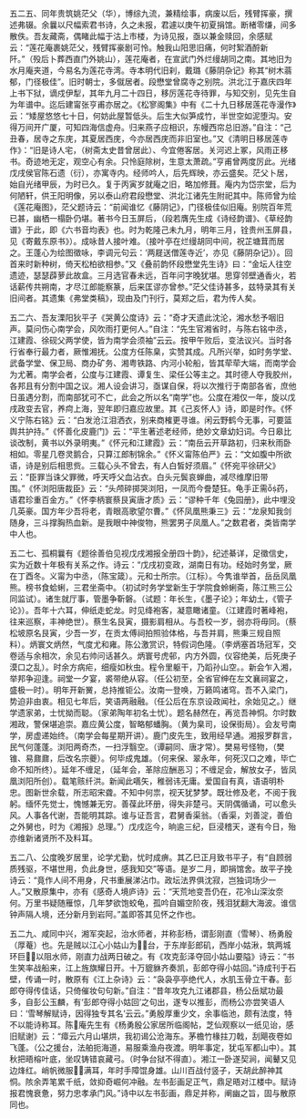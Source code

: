 <!-- { "loadSidebar": true } -->
五二五、同年贵筑姚茫父（华），博综九流，兼精绘事，病废以后，残臂挥豪，撰述弗辍。余曩以尺幅索君书诗，久之未报，君遽以庚午初夏捐馆。断楮零缣，间多散佚。吾友藏斋，偶睹此幅于沽上市楼，为诗见报，亟以兼金赎回，余感赋云：“莲花庵裹姚茫父，残臂挥豪剧可怜。触我山阳思旧痛，何时絮酒酹新阡。”（殁后卜葬西直门外姚山），莲花庵者，在宣武门外烂缦胡同之南。其地旧为水月庵夹道，今易名为莲花寺湾。寺本明代旧刹，戴璐《藤阴杂记》称其“树木蓊郁，门径极佳”。旧时朝士，多僦居者。段懋堂曾腐寺之别院。洪北江于嘉庆四年上书下狱，谪戍伊犁，其年九月二十四日，移厉莲花寺待罪，与知交别，见先生自为年谱中。迄后建甯张亨甫亦居之。《松寥阁集》中有《二十九日移居莲花寺漫作》云：“矮屋悠悠七十日，何妨此屋暂低头。后生大似笋成竹，半世空如泥堕沟。安得万间开广厦，可知四海信虚舟。归来燕子应相识，东幔西帘总旧游。”自注：“己丑春，居寺之东庑，其夏居西庑，今亦居西庑而非旧室也。”又《清明日移居莲寺作》：“旧是诗人宅，（树斋太史昔曾居此）、今宜倦客居。关河迟上冢，风雨正移书。奇迹地无定，观空心有余。只怜庭除树，生意太萧疏。”亨甫曾两度厉此。光绪戊戌侯官陈石遗（衍），亦寓寺内。经师吟人，后先辉映，亦云盛矣。茫父卜居，始自光绪甲辰，为时已久。复于丙寅岁就庵之旧，略加修葺。庵内为岱宗堂，后为何陋轩，供王阳明像，另以泰山府君段懋堂、洪北江诸先生附祀其中。陈师曾为绘《莲花庵图》，茫父题诗云：“前闻谁忆《藤阴记》，门径极佳似旧庵。别院百年荒已甚，幽栖一榻卧仍堪。著书今日玉屏后，（段若膺先生成《诗经韵谱》、《草经韵谱》于此，即《六书音均表》也。时为乾隆己未九月，明年三月，铨贵州玉屏县，见《寄戴东原书》）。成咏昔人接叶难。（接叶亭在烂缦胡同中间，祝芷塘茸而居之。王蓬心为绘图徵咏，李调元句云：‘两屣送僧莲寺近’，亦见《藤阴杂记》）。回首来时新种树，倚天松柏欲相参。”又《叠前韵怀段懋堂先生诗》曰：“金坛人往空遗迹，瑟瑟薜萝此故盒。三月选官春未远，百年问字晚犹堪。思穿邻壁通香火，若话薪传共朔南，才尽江郎能察篆，后来匡谬亦曾参。”茫父佳诗甚多，兹特录其有关旧间者。其遗集《弗堂类稿》，现由及门刊行，莫郑之后，君为传人矣。

五二六、吾友溧阳狄平子《哭黄公度诗》云：“奇才天遗此沈沦，湘水愁予咽旧声。莫问伤心南学会，风吹雨打更何人。”自注：“先生官湘省时，与陈右铭中丞，江建霞、徐砚父两学使，皆为南学会须袖”云云。按甲午败后，变法议兴。当时各行省奉行最力者，厥惟湘抚。公度方任陈臬，实赞其成。凡所兴举，如时务学堂、武备学堂、保卫局、商办矿务、湘粤铁路、内河小轮船，皆其荦荦大端，而南学会为尤著。南学会者，公度与江建霞、谭复生、梁任公等主之。其时德人夺我胶州，各邦且有分割中国之议。湘人设会讲习，亟谋自保，将以次推行于南部各省，庶他日虽遇分割，而南部犹可不亡，此会之所以名“南学”也。公度在湘仅一年，旋以戊戌政变去官，养疴上海，翌年即归嘉应故里。其《己亥怀人》诗，即是时作。《怀义宁陈右铭》云：“白发沧江泪洒衣，别来商榷更寻谁。闲云野鹤今无事，可要篮舆共护持。”《怀善化皮鹿门》云：“平生著述老经师，绝妙文章幼妇词。今日皋比谈改制，黄书以外录明夷。”《怀元和江建霞》云：“南岳云开草路初，归来秋雨卧相如。零星几卷灵鹅合，只算江郎制锦余。”《怀义甯陈伯严》云：“文如腹中所欲语，诗是别后相思赀。三载心头不曾去，有人白皙好须眉。”《怀宛平徐研父》云：“臣罪当诛父罪微，呼天呼父血沾衣。白头元鬓哀蝉曲，减尽维摩旧带围。”《怀浏阳唐裁臣》云：“头颅碎掷哭浏阳，一凤而今誊楚狂。龟手正需药，语君珍重百金方。”《怀李柄寰蔡艮寅唐才质》云：“谬种千年《兔园册》，此中埋没几英豪。国方年少吾将老，青眼高歌望尔曹。”《怀凤凰熊秉三》云：“龙泉知我剑随身，三斗撑胸热血新。是我眼中神俊物，熊罢男子凤凰人。”之数君者，类皆南学中人也。

五二七、孤桐曩有《题徐善伯见视戊戌湘报全册四十韵》，纪述綦详，足徵信史，实为近数十年极有关系之作。诗云：“戊戌初变政，湖南日有功。经始时务堂，厥在丁酉冬。义甯为中丞，（陈宝箴）。元和士所宗。（江标）。今隽谁举首，岳岳凤凰熊。榜书食蛤蜊，三君坐斋中。（初试时务学堂新生于学院食蛉蜊斋，陈江熊三公同监试）。诸生就厅事，管墨争靳磐。（试题：年长生，《墨子论》；年幼土，《管子论》）。吾年十六耳，伸纸走蛇龙。时见绛袍客，凝意瞰诸童。（江建霞时著峰袍，往来巡察，丰神绝世）。蔡生名艮寅，摄影肩相从。与吾校一岁，弱亦将毋同。（蔡松坡原名艮寅，少吾一岁，在贡太傅祠拍照验体格，与吾并肩，熊秉三规自照料）。炳寰文炳然，气度尤和雍。陈公激赏识，特假词色隆。（李炳塞首场冠军，交卷适与余相次，余见右帅问话甚久。炳寰号虎邨，内方外圆，仪容绝美，后死庚子漠口之乱）。时余方病疟，细瘦如秋虫。程令里躯干，乃蹈孙山空。。新会乍入湘，举邦争迎逢。祠堂一夕宴，裘带绝从容。（任公初至，全省官绅在左文襄祠宴之，盛极一时）。明年开新黉，总持推钜公。汝南一登唤，万籁鸣诸穹。吾不入梁门，势迫非由衷。相见七年后，笑语两融融。（任公后在东京设政闻社，余始见之。）继学遗家弟，士忧拗而聪。（家弟陶年初名士忧）。题名赫然在，再览吾神恫。尔时数湘政，警保堪追崇。嘉应黄公度，智略郁蟠胸。（黄为臬司，设保街局）。会友号南学，房虚递始终。（南学会每星期开讲）。鹿门皮先生，致用经早通。湘报罗群言，民气何蓬蓬。浏阳两奇杰，一扫浮翳空。（谭嗣同、唐才常）。樊易号怪物，（樊锥、易鼐鼐，后改名宗夔）。何毕成鬼雄。（何来保、翠永年，何死汉口之难，毕亡命不知所终）。延年不缠足，（延年会，革除应酬恶习；不缠足会，解放女子，皆凤凰浏阳所创）。载笔赅纤洪。新闻此嚆矢，稚弱讳无庸。爱国自有真，语语明朴忠。图新世余载，所志昭宋聋。不知中何祟，视天犹梦梦。既壮修及老，不阅于我躬。缅怀先觉士，愧憾兼无穷。善葆此环册，得失非楚弓。天阴偶循诵，可以愈头风。人事各代谢，吾能明其踪。谁与证吾言，君舅香渠翁。（香渠，刘善淀，善伯之外舅也，时为《湘报》总理。”）戊戌迄今，晌逾三纪，巨浸稽天，遂有今日，殆亦维新诸贤所不及料耳。

五二八、公度晚岁居里，论学尤勤，忧时成痹。其乙巳正月致书平子，有“自顾弱质残驱，不堪世用，负此身世，感我知交”等语。是岁二月，即捐馆舍。故平子挽诗云：“竟作人间不用身，尺书重展涕沾巾。政坛法界俱沈寂，岂独词场少一人。”又散原集中，亦有《感奇人境庐诗》云：“天荒地变吾仍在，花冷山深汝奈何。万里书疑随雁惊，几年梦欲饱蛟龟，孤吟自媚空阶夜，残泪犹翻大海波。谁信钟声隔人境，还分新月到岩阿。”盖即答其见怀之作也。

五二九、咸同中兴，湘军突起，治水师者，并称彭杨，谓彭刚直（雪琴）、杨勇殷（厚菴）也。先是贼以江心小姑山为台，于东岸彭郎矶，西岸小姑湫，筑两城环巨以阻水师，刚直力战两日破之。有《攻克彭泽夺回小姑山要隘》诗云：“书生笑率战船来，江上旌旗耀日开。十万貔貅齐奏凯，彭郎夺得小姑回。”诗成刊于石壁，传诵一时，散原有《江上杂诗》云：“袅袅亭亭绝代人，水肌玉骨立干春。彭郎夺得传佳话，只倚催妆句句新。”自注：“昔年攻克九江诸郡县，杨公岳斌功最多，自彭公玉麟，有‘彭郎夺得小姑回’之句出，遂专以推彭，而杨公亦尝笑语人曰：‘雪琴解赋诗，因得独专其名’云云。”勇殷厚重少文，余事临池，颇有法度，特不以能诗称耳。陈庵先生有《杨勇殷公家居所临阁帖，芝仙观察以一纸见诒，感旧赋谢》云：“瘴云六月山堪烘，我初谒公沧海东。茅檐竹椽拄刀戟，刮飓夜卷如飞蓬。（公之援台，法舶扼海道，易服乘渔舟夜渡。明年事定，犹屯军都山中）。其秋把晤榕叶底，坐叹铸错哀藏弓。（时争台狱不得直）。湘江一卧遂契涧，闻鼙又见边烽红。峭帆微服满耳，年时手障馄身雄。山川百战付竖子，天胡此醉神其恫。陔余弄笔累千纸，敛抑奇崛何冲融。左书彭画足正气，鼎足晤对江楼中。赋诗报君愧衰惫，努力忠孝承门风。”诗中以左书彭画，鼎足并称，阐幽之旨，固与散原同也。

